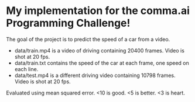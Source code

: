 My implementation for the comma.ai Programming Challenge!
======

The goal of the project is to predict the speed of a car from a video.

- data/train.mp4 is a video of driving containing 20400 frames. Video is shot at 20 fps.
- data/train.txt contains the speed of the car at each frame, one speed on each line.
- data/test.mp4 is a different driving video containing 10798 frames. Video is shot at 20 fps.


Evaluated using mean squared error. <10 is good. <5 is better. <3 is heart.

